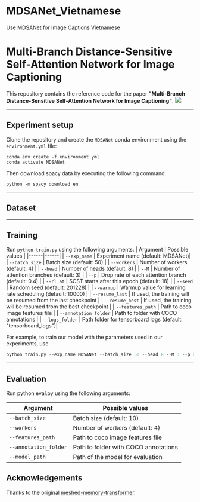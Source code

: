 # MDSANet_Vietnamese
Use [MDSANet](https://github.com/Young499/image-captioning-MDSANet) for Image Captions Vietnamese 

# Multi-Branch Distance-Sensitive Self-Attention Network for Image Captioning
This repository contains the reference code for the paper **"Multi-Branch Distance-Sensitive Self-Attention Network for Image Captioning"**.
![](./images/arch.png)
***
## Experiment setup
Clone the repository and create the `MDSANet` conda environment using the `environment.yml` file:
```
conda env create -f environment.yml
conda activate MDSANet
```

Then download spacy data by executing the following command:
```
python -m spacy download en
```
***
## Dataset

***
## Training
Run `python train.py` using the following arguments:
| Argument | Possible values |
|------|------|
| `--exp_name` | Experiment name (default: MDSANet)|
| `--batch_size` | Batch size (default: 50) |
| `--workers` | Number of workers (default: 4) |
| `--head` | Number of heads (default: 8) |
| `--M` | Number of attention branches (default: 3) |
| `--p` | Drop rate of each attention branch (default: 0.4) |
| `--rl_at` | SCST starts after this epoch (default: 18) |
| `--seed` | Random seed (default: 201228) |
| `--warmup` | Warmup value for learning rate scheduling (default: 10000) |
| `--resume_last` | If used, the training will be resumed from the last checkpoint |
| `--resume_best` | If used, the training will be resumed from the best checkpoint |
| `--features_path` | Path to coco image features file |
| `--annotation_folder` | Path to folder with COCO annotations |
| `--logs_folder` | Path folder for tensorboard logs (default: "tensorboard_logs")|

For example, to train our model with the parameters used in our experiments, use
```python
python train.py --exp_name MDSANet --batch_size 50 --head 8 --M 3 --p 0.4 --features_path ./data/coco_grid_features.hdf5 --annotation_folder ./annotation --workers 4 --rl_at 18 --seed 201228
```
***
## Evaluation
Run python eval.py using the following arguments:

| Argument | Possible values |
|------|------|
| `--batch_size` | Batch size (default: 10) |
| `--workers` | Number of workers (default: 4) |
| `--features_path` | Path to coco image features file |
| `--annotation_folder` | Path to folder with COCO annotations |
| `--model_path` | Path of the model for evaluation|

## Acknowledgements
Thanks to the original [meshed-memory-transformer](https://github.com/aimagelab/meshed-memory-transformer).
